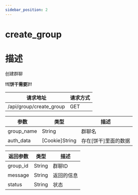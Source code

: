 ```yaml
---
sidebar_position: 2
---
```

# create_group
# 描述
创建群聊

**!!\[饼干需要\]!!**

| 请求地址 | 请求方式 |
| --- | --- |
| /api/group/create_group | GET |


|参数|类型|描述|
|---|---|---|
|group_name|String|群聊名|
|auth_data|\[Cookie\]String|存在\[饼干\]里面的数据|

|返回参数|类型|描述|
|---|---|---|
|group_id|String|群聊ID|
|message|String|返回的信息|
|status|String|状态|

